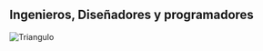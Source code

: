 ##  Ingenieros, Diseñadores y programadores

![Triangulo](https://raw.githubusercontent.com/pieroblunda/curso-diseno/cls/slide/img/triangle.png)